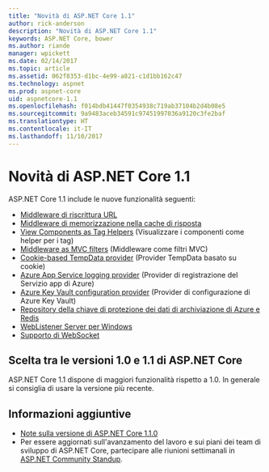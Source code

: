 ```yaml
---
title: "Novità di ASP.NET Core 1.1"
author: rick-anderson
description: "Novità di ASP.NET Core 1.1"
keywords: ASP.NET Core, bower
ms.author: riande
manager: wpickett
ms.date: 02/14/2017
ms.topic: article
ms.assetid: 062f8353-d1bc-4e99-a821-c1d1bb162c47
ms.technology: aspnet
ms.prod: aspnet-core
uid: aspnetcore-1.1
ms.openlocfilehash: f014bdb41447f0354938c719ab37104b2d4b08e5
ms.sourcegitcommit: 9a9483aceb34591c97451997036a9120c3fe2baf
ms.translationtype: HT
ms.contentlocale: it-IT
ms.lasthandoff: 11/10/2017
---
```

# <a name="whats-new-in-aspnet-core-11"></a>Novità di ASP.NET Core 1.1

ASP.NET Core 1.1 include le nuove funzionalità seguenti:

- [Middleware di riscrittura URL](xref:fundamentals/url-rewriting)
- [Middleware di memorizzazione nella cache di risposta](xref:performance/caching/middleware)
- [View Components as Tag Helpers](xref:mvc/views/view-components#invoking-a-view-component-as-a-tag-helper) (Visualizzare i componenti come helper per i tag)
- [Middleware as MVC filters](xref:mvc/controllers/filters#using-middleware-in-the-filter-pipeline) (Middleware come filtri MVC)
- [Cookie-based TempData provider](xref:fundamentals/app-state#tempdata) (Provider TempData basato su cookie)
- [Azure App Service logging provider](xref:fundamentals/logging/index#appservice) (Provider di registrazione del Servizio app di Azure)
- [Azure Key Vault configuration provider](xref:security/key-vault-configuration) (Provider di configurazione di Azure Key Vault)
- [Repository della chiave di protezione dei dati di archiviazione di Azure e Redis](xref:security/data-protection/implementation/key-storage-providers#azure-and-redis)
- [WebListener Server per Windows](xref:fundamentals/servers/weblistener)
- [Supporto di WebSocket](xref:fundamentals/websockets)

## <a name="choosing-between-versions-10-and-11-of-aspnet-core"></a>Scelta tra le versioni 1.0 e 1.1 di ASP.NET Core

ASP.NET Core 1.1 dispone di maggiori funzionalità rispetto a 1.0. In generale si consiglia di usare la versione più recente.

## <a name="additional-information"></a>Informazioni aggiuntive

- [Note sulla versione di ASP.NET Core 1.1.0](https://github.com/aspnet/Home/releases/tag/1.1.0)
- Per essere aggiornati sull'avanzamento del lavoro e sui piani dei team di sviluppo di ASP.NET Core, partecipare alle riunioni settimanali in [ASP.NET Community Standup](https://live.asp.net/).
